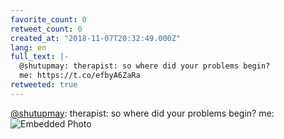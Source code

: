 ```yaml
---
favorite_count: 0
retweet_count: 0
created_at: "2018-11-07T20:32:49.000Z"
lang: en
full_text: |-
  @shutupmay: therapist: so where did your problems begin?
  me: https://t.co/efbyA6ZaRa
retweeted: true
---
```


[@shutupmay](https://twitter.com/shutupmay): therapist: so where did your
problems begin? me:
![Embedded Photo](https://twitter-media-coderbyheart.s3.eu-north-1.amazonaws.com/1060268857716342790-DdaesA2VMAAVnL3.jpg)
